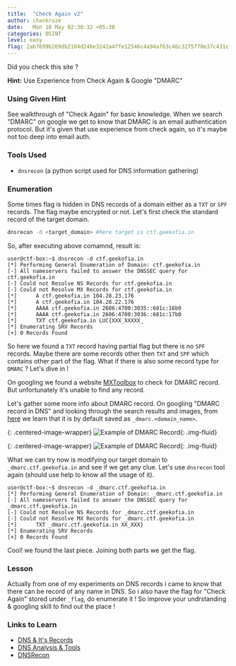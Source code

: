 ```yaml
---
title:  "Check Again v2"
author: chankruze
date:   Mon 18 May 02:38:32 +05:30
categories: OSINT
level: easy
flag: 2ab7699b269db2104d246e3242a4ffe12546c4a94af63c46c3275f70e37c431c
---
```


Did you check this site ?

**Hint:** Use Experience from Check Again & Google "DMARC"

<!--walkthrough-->

### Using Given Hint

See walkthrough of "Check Again" for basic knowledge. When we search "DMARC" on google we get to know that DMARC is an email authentication protocol. But it's given that use experience from check again, so it's maybe not too deep into email auth.

### Tools Used

- `dnsrecon` (a python script used for DNS information gathering)

### Enumeration

Some times flag is hidden in DNS records of a domain either as a `TXT` or `SPF` records. The flag maybe encrypted or not. Let's first check the standard record of the target domain.

```bash
dnsrecon -d <target_domain> #here target is ctf.geekofia.in
```

So, after executing above comamnd, result is:

```terminal
user@ctf-box:~$ dnsrecon -d ctf.geekofia.in
[*] Performing General Enumeration of Domain: ctf.geekofia.in
[-] All nameservers failed to answer the DNSSEC query for ctf.geekofia.in
[-] Could not Resolve NS Records for ctf.geekofia.in
[-] Could not Resolve MX Records for ctf.geekofia.in
[*]      A ctf.geekofia.in 104.28.23.176
[*]      A ctf.geekofia.in 104.28.22.176
[*]      AAAA ctf.geekofia.in 2606:4700:3035::681c:16b0
[*]      AAAA ctf.geekofia.in 2606:4700:3036::681c:17b0
[*]      TXT ctf.geekofia.in LUC{XXX_XXXXX_
[*] Enumerating SRV Records
[+] 0 Records Found
```

So here we found a `TXT` record having partial flag but there is no `SPF` records. Maybe there are some records other then `TXT` and `SPF` which contains other part of the flag. What if there is also some record type for `DMARC` ? Let's dive in !

On googling we found a website [MXToolbox](https://mxtoolbox.com/dmarc.aspx) to check for DMARC record. But unfortunately it's unable to find any record.

Let's gather some more info about DMARC record. On googling "DMARC record in DNS" and looking through the search results and images, from [here](https://www.dmarcanalyzer.com/how-to-create-a-dmarc-record/) we learn that it is by default saved as `_dmarc.<domain_name>`.

{: .centered-image-wrapper} 
![Example of DMARC Record](https://www.dmarcanalyzer.com/app/uploads/2016/04/generatedns.png){: .img-fluid}

{: .centered-image-wrapper} 
![Example of DMARC Record](https://www.cloudns.net/images/wiki/dmarc.png){: .img-fluid}

What we can try now is modifying our target domain to `_dmarc.ctf.geekofia.in` and see if we get any clue. Let's use `dnsrecon` tool again (should use help to know all the usage of it).

```terminal
user@ctf-box:~$ dnsrecon -d _dmarc.ctf.geekofia.in
[*] Performing General Enumeration of Domain: _dmarc.ctf.geekofia.in
[-] All nameservers failed to answer the DNSSEC query for _dmarc.ctf.geekofia.in
[-] Could not Resolve NS Records for _dmarc.ctf.geekofia.in
[-] Could not Resolve MX Records for _dmarc.ctf.geekofia.in
[*]      TXT _dmarc.ctf.geekofia.in XX_XXX}
[*] Enumerating SRV Records
[+] 0 Records Found
```

Cool! we found the last piece. Joining both parts we get the flag.

### Lesson

Actually from one of my experiments on DNS records i came to know that there can be record of any name in DNS. So i also have the flag for "Check Again" stored under `_flag`, do enumerate it ! So improve your undrstanding & googling skill to find out the place !

### Links to Learn

- [DNS & It's Records](https://ns1.com/resources/dns-types-records-servers-and-queries)
- [DNS Analysis  & Tools](https://resources.infosecinstitute.com/dns-analysis-and-tools/)
- [DNSRecon](https://latesthackingnews.com/2018/09/20/dnsrecon-an-open-source-dns-enumeration-tool/)

